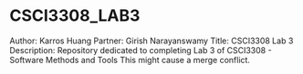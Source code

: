 # CSCI3308_LAB3
Author: Karros Huang
Partner: Girish Narayanswamy
Title: CSCI3308 Lab 3
Description: Repository dedicated to completing Lab 3 of CSCI3308 - Software Methods and Tools
This might cause a merge conflict.
